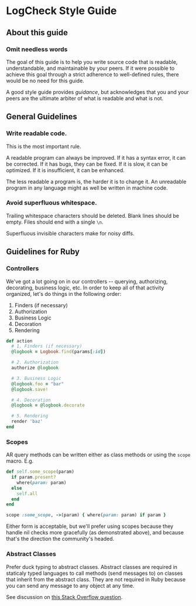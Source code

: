 # LogCheck Style Guide


## About this guide


### Omit needless words

The goal of this guide is to help you write source code that is
readable, understandable, and maintainable by your peers. If it were
possible to achieve this goal through a strict adherence to
well-defined rules, there would be no need for this guide.

A good style guide provides _guidance_, but acknowledges that you and
your peers are the ultimate arbiter of what is readable and what is
not.


## General Guidelines


### Write readable code.

This is the most important rule.

A readable program can always be improved. If it has a syntax error,
it can be corrected. If it has bugs, they can be fixed. If it is slow,
it can be optimized. If it is insufficient, it can be enhanced.

The less readable a program is, the harder it is to change it. An
unreadable program in any language might as well be written in machine
code.


### Avoid superfluous whitespace.

Trailing whitespace characters should be deleted.  Blank lines should
be empty. Files should end with a single `\n`.

Superfluous invisible characters make for noisy diffs.


## Guidelines for Ruby


### Controllers

We've got a lot going on in our controllers -- querying, authorizing,
decorating, business logic, etc. In order to keep all of that activity
organized, let's do things in the following order:

1. Finders (if necessary)
2. Authorization
3. Business Logic
4. Decoration
5. Rendering

```ruby
def action
  # 1. Finders (if necessary)
  @logbook = Logbook.find(params[:id])

  # 2. Authorization
  authorize @logbook

  # 3. Business Logic
  @logbook.foo = "bar"
  @logbook.save!

  # 4. Decoration
  @logbook = @logbook.decorate

  # 5. Rendering
  render 'baz'
end
```

### Scopes

AR query methods can be written either as class methods or using the `scope` macro.  E.g.

```ruby
def self.some_scope(param)
  if param.present?
    where(param: param)
  else
    self.all
  end
end
```

```ruby
scope :some_scope, ->(param) { where(param: param) if param }
```

Either form is acceptable, but we'll prefer using scopes because they handle nil checks more gracefully (as demonstrated above), and because that's the direction the community's headed.

### Abstract Classes

Prefer duck typing to abstract classes. Abstract classes are required in staticaly typed languages to call methods (send messages to) on classes that inherit from the abstract class. They are not required in Ruby because you can send any message to any object at any time.

See discussion on [this Stack Overflow question](https://stackoverflow.com/questions/512466/how-to-implement-an-abstract-class-in-ruby).
